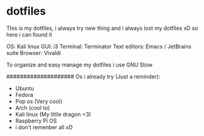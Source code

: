 # dotfiles
This is my dotfiles, i always try new thing and i always lost my dotfiles xD so here i can found it

OS: Kali linux
GUI: i3
Terminal: Terminator
Text editors: Emacs / JetBrains suite
Browser: Vivaldi

To organize and easy manage my dotfiles i use GNU Stow

####################
Os i already try (Just a reminder):
- Ubuntu
- Fedora
- Pop os (Very cool)
- Arch (cool to)
- Kali linux (My little dragon <3)
- Raspberry Pi OS
- i don't remenber all xD
